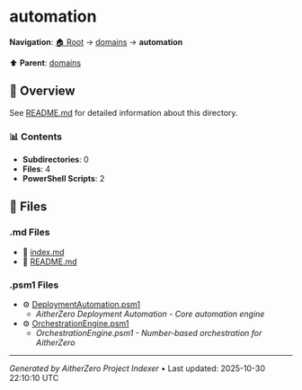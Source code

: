 # automation

**Navigation**: [🏠 Root](../../index.md) → [domains](../index.md) → **automation**

⬆️ **Parent**: [domains](../index.md)

## 📖 Overview

See [README.md](./README.md) for detailed information about this directory.

### 📊 Contents

- **Subdirectories**: 0
- **Files**: 4
- **PowerShell Scripts**: 2

## 📄 Files

### .md Files

- 📝 [index.md](./index.md)
- 📝 [README.md](./README.md)

### .psm1 Files

- ⚙️ [DeploymentAutomation.psm1](./DeploymentAutomation.psm1)
  - *AitherZero Deployment Automation - Core automation engine*
- ⚙️ [OrchestrationEngine.psm1](./OrchestrationEngine.psm1)
  - *OrchestrationEngine.psm1 - Number-based orchestration for AitherZero*

---

*Generated by AitherZero Project Indexer* • Last updated: 2025-10-30 22:10:10 UTC

